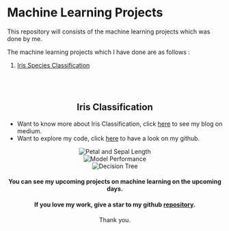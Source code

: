 # Machine Learning Projects
This repository will consists of the machine learning projects which was done by me.

The machine learning projects which I have done are as follows :
1. [Iris Species Classification](#iris-classification)



<br><br>
<div align='center'><h2>Iris Classification</h2></div>

- Want to know more about Iris Classification, click [here](https://medium.com/@Ashok_kumar_K/iris-species-classification-machine-learning-model-8d7fa4e48f81) to see my blog on medium.
- Want to explore my code, click [here](https://github.com/ASHOKKUMAR-K/Machine-Learning-Projects/tree/master/01.%20Iris%20Species%20Classification) to have a look on my github.

<div align="center"><img src="01. Iris Species Classification/images/petal_sepal_length.png" alt="Petal and Sepal Length"></div>
<div align="center"><img src="01. Iris Species Classification/images/model_performance.png" alt="Model Performance"></div>
<div align="center"><img src="01. Iris Species Classification/images/decision_tree.png" alt="Decision Tree"></div>
<div align="center">
  
#### You can see my upcoming projects on machine learning on the upcoming days.

#### If you love my work, give a star to my github [repository](https://github.com/ASHOKKUMAR-K/Machine-Learning-Projects).
Thank you.

</div>
